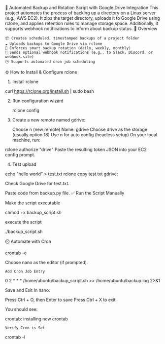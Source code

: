 🔄 Automated Backup and Rotation Script with Google Drive Integration
This project automates the process of backing up a directory on a Linux server (e.g., AWS EC2). It zips the target directory, uploads it to Google Drive using rclone, and applies retention rules to manage storage space. Additionally, it supports webhook notifications to inform about backup status.
🧾 Overview

    📦 Creates scheduled, timestamped backups of a project folder
    ☁️ Uploads backups to Google Drive via rclone
    🔁 Enforces smart backup rotation (daily, weekly, monthly)
    🔔 Sends optional webhook notifications (e.g., to Slack, Discord, or webhook.site)
    🕒 Supports automated cron job scheduling

⚙️ How to Install & Configure rclone

1. Install rclone

curl https://rclone.org/install.sh | sudo bash

2. Run configuration wizard

   rclone config

   
3. Create a new remote named gdrive:

    Choose n (new remote)
    Name: gdrive
    Choose drive as the storage (usually option 18)
    Use n for auto config (headless setup)
    On your local machine, run:

 rclone authorize "drive"
 Paste the resulting token JSON into your EC2 config prompt.

 4. Test upload

 echo "hello world" > test.txt
rclone copy test.txt gdrive:

Check Google Drive for test.txt.

Paste code from backup.py file.
✅ Run the Script Manually

Make the script executable

chmod +x backup_script.sh

execute the script

./backup_script.sh

⏲️ Automate with Cron

crontab -e

Choose nano as the editor (if prompted).

    Add Cron Job Entry

0 2 * * * /home/ubuntu/backup_script.sh >> /home/ubuntu/backup.log 2>&1

 Save and Exit In nano:

Press Ctrl + O, then Enter to save
Press Ctrl + X to exit

You should see:

crontab: installing new crontab

    Verify Cron is Set

   crontab -l


